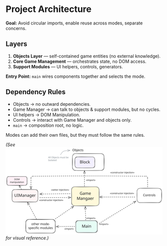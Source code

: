 # Project Architecture

**Goal:** Avoid circular imports, enable reuse across modes, separate concerns.

## Layers

1. **Objects Layer** — self-contained game entities (no external knowledge).  
2. **Core Game Management** — orchestrates state, no DOM access.  
3. **Support Modules** — UI helpers, controls, generators.  

**Entry Point:** `main` wires components together and selects the mode.

## Dependency Rules

- Objects → no outward dependencies.  
- Game Manager → can talk to objects & support modules, but no cycles.  
- UI helpers → DOM Manipulation.
- Controls → interact with Game Manager and objects only.  
- `main` → composition root, no logic.

Modes can add their own files, but they must follow the same rules.

*(See ![Architecture Diagram](img/architecture-diagram.svg) for visual reference.)*
